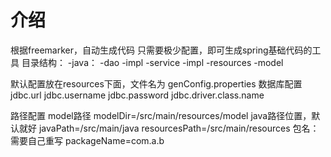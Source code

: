 # 介绍
  根据freemarker，自动生成代码
  只需要极少配置，即可生成spring基础代码的工具
  目录结构：
  -java：
    -dao
      -impl
    -service
      -impl
  -resources
    -model
    
  
  默认配置放在resources下面，文件名为 genConfig.properties
  数据库配置
  jdbc.url 
  jdbc.username
  jdbc.password
  jdbc.driver.class.name

  路径配置
  model路径
  modelDir=/src/main/resources/model
  java路径位置，默认就好
  javaPath=/src/main/java
  resourcesPath=/src/main/resources
  包名：需要自己重写
  packageName=com.a.b
